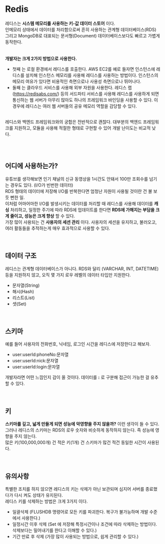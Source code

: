 # Redis 
레디스는 __시스템 메모리를 사용하는 키-값 데이터 스토어__ 이다.  
인메모리 상태에서 데이터를 처리함으로써 흔히 사용하는 관계형 데이터베이스(RDS) 그리고 MongoDB로 대표되는 문서형(Document) 데이터베이스보다도 빠르고 가볍게 동작한다.  
<br>  
__개발자는 크게 2가지 방법으로 사용한다.__  
- 첫째 는 로컬 환경에서 레디스를 호출한다. AWS EC2를 예로 들자면 인스턴스에 레디스를 설치해 인스턴스 메모리를 사용해 레디스를 사용하는 방법이다. 인스턴스의 메모리 여유가 있다면 비용적인 측면으로나 사용성 측면으로나 뛰어나다.
- 둘째 는 클라우드 서비스를 사용해 외부 자원을 사용한다. 레디스 랩(https://redisabs.com/) 등의 서드파티 서비스를 사용해 레디스를 사용하게 되면 통신하는 웹 서버가 아무리 많아도 하나의 프레임워크 바인딩을 사용할 수 있다. 이 경우에 레디스는 여러 웹 서버들의 공유 메모리 역할을 감당할 수 있다.  
<br>
레디스와 백엔드 프레임워크와의 궁합은 전반적으로 괜찮다. 대부분의 백엔드 프레임워크를 지원하고, 모듈을 사용해 적절한 형태로 구현할 수 있어 개발 난이도는 비교적 낮다.  

<br><br>

## 어디에 사용하는가?  
유튜브를 생각해보면 인기 채널의 신규 동영상을 1시간도 안돼서 100만 조회수를 넘기는 경우도 있다. (I/O가 빈번한 데이터)  
RDS 형태의 데이터에 저장해 I/O를 반복한다면 엄청난 자원이 사용될 것이란 건 불 보듯 뻔한 일.  
이처럼 어마어마한 I/O를 발생시키는 데이터를 처리할 때 레디스를 사용해 데이터를 __캐싱__ 처리하고, 일정한 주기에 따라 RDS에 업데이트를 한다면 __RDS에 가해지는 부담을 크게 줄이고, 성능은 크게 향상__ 할 수 있다.  
가장 많이 사용되는 건 __사용자의 세션 관리__ 이다. 사용자의 세션을 유지하고, 불러오고, 여러 활동들을 추적하는게 매우 효과적으로 사용할 수 있다.  
<br><br>

## 데이터 구조  
레디스는 관계형 데이터베이스가 아니다. RDS와 달리 (VARCHAR, INT, DATETIME) 등을 지원하지 않고, 오직 몇 가지 로우 레벨의 데이터 타입만 지원한다.  
- 문자열(String)
- 해시(Hash)
- 리스트(List) 
- 셋(Set)  
<br><br>  

## 스키마
예를 들어 사용자의 전화번호, 닉네임, 로그인 시간을 레디스에 저장한다고 해보자.
- user:userId:phoneNo:문자열
- user:userId:nick:문자열
- user:userId:login:문자열  

개발자라면 어떤 느낌인지 감이 올 것이다. 데이터를 __:__ 로 구분해 접근이 가능한 걸 유추할 수 있다.  
<br><br>  

## 키
__스키마를 깊고, 넓게 만들게 되면 성능에 악영향을 주지 않을까?__ 이런 생각이 들 수 있다.
그러나 레디스의 스키마는 RDS의 로우 숫자와 비슷하게 동작하지 않는다. 즉 성능에 영향을 주지 않는다.  
많은 키(100,000,000개) 건 적은 키(1개) 건 스키마가 많건 적건 동일한 시간이 사용된다.  
<br><br>  

## 유의사항  
특별한 조치를 하지 않으면 레디스의 키는 삭제가 아닌 보관되며 심지어 서버를 종료했다가 다시 켜도 상태가 유지된다.  
레디스 키를 삭제하는 방법은 크게 3가지 이다.  
- 일괄삭제 (FLUSHDB 명령어로 모든 키를 파괴한다. 복구가 불가능하며 개발 수준에서 사용한다.)
- 일정시간 이후 삭제 (Set 에 저장해 특정시간이나 조건에 따라 삭제하는 방법이다. 삭제보다는 밀어내기를 한다고 이해할 수 있다.)
- 기간 만료 후 삭제 (가장 많이 사용되는 방법으로, 쉽게 관리할 수 있다.)   
<br>

